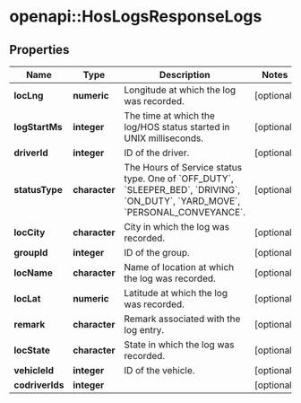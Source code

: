 # openapi::HosLogsResponseLogs

## Properties
Name | Type | Description | Notes
------------ | ------------- | ------------- | -------------
**locLng** | **numeric** | Longitude at which the log was recorded. | [optional] 
**logStartMs** | **integer** | The time at which the log/HOS status started in UNIX milliseconds. | [optional] 
**driverId** | **integer** | ID of the driver. | [optional] 
**statusType** | **character** | The Hours of Service status type. One of &#x60;OFF_DUTY&#x60;, &#x60;SLEEPER_BED&#x60;, &#x60;DRIVING&#x60;, &#x60;ON_DUTY&#x60;, &#x60;YARD_MOVE&#x60;, &#x60;PERSONAL_CONVEYANCE&#x60;. | [optional] 
**locCity** | **character** | City in which the log was recorded. | [optional] 
**groupId** | **integer** | ID of the group. | [optional] 
**locName** | **character** | Name of location at which the log was recorded. | [optional] 
**locLat** | **numeric** | Latitude at which the log was recorded. | [optional] 
**remark** | **character** | Remark associated with the log entry. | [optional] 
**locState** | **character** | State in which the log was recorded. | [optional] 
**vehicleId** | **integer** | ID of the vehicle. | [optional] 
**codriverIds** | **integer** |  | [optional] 


